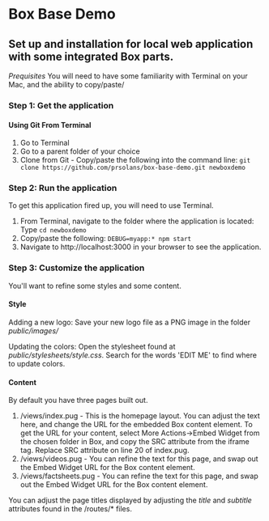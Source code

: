 # Box Base Demo 
## Set up and installation for local web application with some integrated Box parts.

*Prequisites* You will need to have some familiarity with Terminal on your Mac, and the ability to copy/paste/

### Step 1: Get the application

#### Using Git From Terminal ####
1. Go to Terminal
2. Go to a parent folder of your choice
3. Clone from Git - Copy/paste the following into the command line: `git clone https://github.com/prsolans/box-base-demo.git newboxdemo`

### Step 2: Run the application
To get this application fired up, you will need to use Terminal. 
1. From Terminal, navigate to the folder where the application is located: Type `cd newboxdemo`
2. Copy/paste the following: `DEBUG=myapp:* npm start`
3. Navigate to http://localhost:3000 in your browser to see the application.

### Step 3: Customize the application
You'll want to refine some styles and some content.

#### Style
Adding a new logo: Save your new logo file as a PNG image in the folder *public/images/*

Updating the colors: Open the stylesheet found at *public/stylesheets/style.css*. Search for the words 'EDIT ME' to find where to update colors.

#### Content
By default you have three pages built out. 

1. /views/index.pug - This is the homepage layout. You can adjust the text here, and change the URL for the embedded Box content element. To get the URL for your content, select More Actions->Embed Widget from the chosen folder in Box, and copy the SRC attribute from the iframe tag. Replace SRC attribute on line 20 of index.pug.
2. /views/videos.pug - You can refine the text for this page, and swap out the Embed Widget URL for the Box content element. 
3. /views/factsheets.pug - You can refine the text for this page, and swap out the Embed Widget URL for the Box content element. 

You can adjust the page titles displayed by adjusting the *title* and *subtitle* attributes found in the /routes/* files. 

